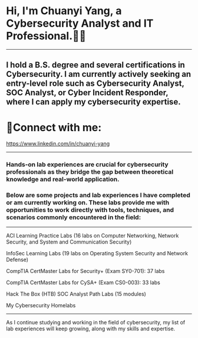 # Hi, I'm Chuanyi Yang, a Cybersecurity Analyst and IT Professional.👨‍💻 

---

## I hold a B.S. degree and several certifications in Cybersecurity. I am currently actively seeking an entry-level role such as Cybersecurity Analyst, SOC Analyst, or Cyber Incident Responder, where I can apply my cybersecurity expertise. 
 
# 🤳Connect with me:
https://www.linkedin.com/in/chuanyi-yang

---

### Hands-on lab experiences are crucial for cybersecurity professionals as they bridge the gap between theoretical knowledge and real-world application.

### Below are some projects and lab experiences I have completed or am currently working on. These labs provide me with opportunities to work directly with tools, techniques, and scenarios commonly encountered in the field:

---

ACI Learning Practice Labs (16 labs on Computer Networking, Network Security, and System and Communication Security)

InfoSec Learning Labs (19 labs on Operating System Security and Network Defense)

CompTIA CertMaster Labs for Security+ (Exam SY0-701): 37 labs

CompTIA CertMaster Labs for CySA+ (Exam CS0-003): 33 labs

Hack The Box (HTB) SOC Analyst Path Labs (15 modules)

My Cybersecurity Homelabs

---

As I continue studying and working in the field of cybersecurity, my list of lab experiences will keep growing, along with my skills and expertise.
